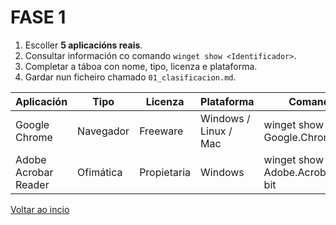 # FASE 1 

1. Escoller **5 aplicacións reais**.  
2. Consultar información co comando `winget show <Identificador>`.  
3. Completar a táboa con nome, tipo, licenza e plataforma.  
4. Gardar nun ficheiro chamado `01_clasificacion.md`.


| Aplicación       | Tipo          | Licenza   | Plataforma             | Comando usado                |
|------------------|---------------|-----------|------------------------|-------------------------------|
| Google Chrome    | Navegador     | Freeware  | Windows / Linux / Mac  | winget show --id  Google.Chrome |
| Adobe Acrobar Reader | Ofimática | Propietaria | Windows              | winget show --id   Adobe.Acrobat.Reader.64-bit |

[Voltar ao incio](README.MD)
